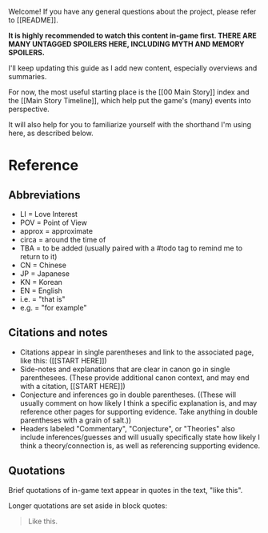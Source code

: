 Welcome! If you have any general questions about the project, please refer to [[README]].

**It is highly recommended to watch this content in-game first. THERE ARE MANY UNTAGGED SPOILERS HERE, INCLUDING MYTH AND MEMORY SPOILERS.**

I'll keep updating this guide as I add new content, especially overviews and summaries.

For now, the most useful starting place is the [[00 Main Story]] index and the [[Main Story Timeline]], which help put the game's (many) events into perspective.

It will also help for you to familiarize yourself with the shorthand I'm using here, as described below.

# Reference

## Abbreviations
* LI = Love Interest
* POV = Point of View
* approx = approximate
* circa = around the time of
* TBA = to be added (usually paired with a #todo tag to remind me to return to it)
* CN = Chinese
* JP = Japanese
* KN = Korean
* EN = English
* i.e. = "that is"
* e.g. = "for example"

## Citations and notes
* Citations appear in single parentheses and link to the associated page, like this: ([[START HERE]])
* Side-notes and explanations that are clear in canon go in single parenthesees. (These provide additional canon context, and may end with a citation, [[START HERE]])
* Conjecture and inferences go in double parentheses. ((These will usually comment on how likely I think a specific explanation is, and may reference other pages for supporting evidence. Take anything in double parentheses with a grain of salt.))
* Headers labeled "Commentary", "Conjecture", or "Theories" also include inferences/guesses and will usually specifically state how likely I think a theory/connection is, as well as referencing supporting evidence.

## Quotations

Brief quotations of in-game text appear in quotes in the text, "like this".

Longer quotations are set aside in block quotes:
> Like this.